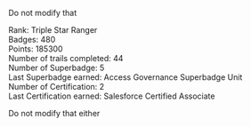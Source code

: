 Do not modify that
<!--TH_Stats:start-->
Rank: Triple Star Ranger  
Badges: 480  
Points: 185300  
Number of trails completed: 44  
Number of Superbadge: 5  
Last Superbadge earned: Access Governance Superbadge Unit  
Number of Certification: 2  
Last Certification earned: Salesforce Certified Associate  
<!--TH_Stats:end-->

Do not modify that either